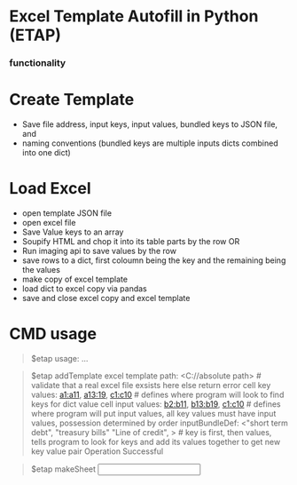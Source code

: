 # Excel Template Autofill in Python (ETAP)

### functionality

# Create Template
- Save file address, input keys, input values, bundled keys to JSON file, and
- naming conventions
(bundled keys are multiple inputs dicts combined into one dict)

# Load Excel
- open template JSON file
- open excel file
- Save Value keys to an array
- Soupify HTML and chop it into its table parts by the row
OR
- Run imaging api to save values by the row
- save rows to a dict, first coloumn being the key and the remaining being the values
- make copy of excel template
- load dict to excel copy via pandas 
- save and close excel copy and excel template

# CMD usage
>$etap 
>usage: ...

>$etap addTemplate
>excel template path: <C://absolute path> # validate that a real excel file exsists here else return error
>cell key values: <a1:a11>, <a13:19>, <c1:c10> # defines where program will look to find keys for dict value
>cell input values: <b2:b11>, <b13:b19>, <c1:c10> # defines where program will put input values, all key values must have input values, possession determined by order
>inputBundleDef: <"short term debt", "treasury bills" "Line of credit", > # key is first, then values, tells program to look for keys and add its values together to get new key value pair
>Operation Successful

>$etap makeSheet <input> <template> # takes in HTML file (in future edgar api cmds) and uses the template 
>Operation Successful

# get HTML (implement upon completion)
- have user upload a pdf (prob just have it link in the main cmd)
- have user grab it via the EDGAR api
